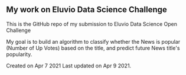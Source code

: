 ## My work on Eluvio Data Science Challenge
This is the GitHub repo of my submission to Eluvio Data Science Open Challenge

My goal is to build an algorithm to classify whether the News is popular (Number of Up Votes) based on the title, and predict future News title's popularity. 

Created on Apr 7 2021
Last updated on Apr 9 2021.
